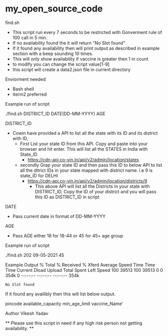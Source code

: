 # my_open_source_code
find.sh
  - This script run every 7 seconds to be restricted with Gonverment rule of 100 call in 5 min.
  - If no availability found the it will return "No Slot found"
  - If it found any availability then will print output as described in example section with a beep sounding 10 times. 
  - This will only show availability if vaccine is greater then 1 in count
  - to modify you can change the script value[1-9]
  - this script will create a data2.json file in current directory


Enviorment needed 
  - Bash shell
  - iterm2 preferred

Example run of script

./find.sh DISTRICT_ID DATE(DD-MM-YYYY) AGE

DISTRICT_ID
  - Cowin have provided a API to list all the state with its ID and its district with ID, 
    - First List your state ID from this API. Copy and paste into your browser and hit enter. This will list all the STATES in India with State_ID
      - https://cdn-api.co-vin.in/api/v2/admin/location/states 
    - secondly Grap your state ID and then pass this ID to below API to list all the ditrict IDs in your state mapped with district name. i.e 9 is state_ID for  DELHI
      - https://cdn-api.co-vin.in/api/v2/admin/location/districts/9 
        - This above API will list all the Districts in your state with DISTRICT_ID, Copy the ID of your district and you will pass this ID as DISTRICT_ID in script


DATE 
  - Pass current date in format of DD-MM-YYYY

AGE 
  - Pass AGE either 18 for 18-44 or 45 for 45+ age group


Example run of script

  ./find.sh 202 09-05-2021 45
  
Example Output 
    % Total    % Received % Xferd  Average Speed   Time    Time     Time  Current
                                 Dload  Upload   Total   Spent    Left  Speed
    100 39513  100 39513    0     0   354k      0 --:--:-- --:--:-- --:--:--  354k

    No Slot found
    
If it found any availibly then this will list below output.

  pincode available_capacity min_age_limit vaccine_Name'
  
  
  Author
  Vikesh Yadav
  
**  Please use this script in need if any high risk person not getting availability. **
